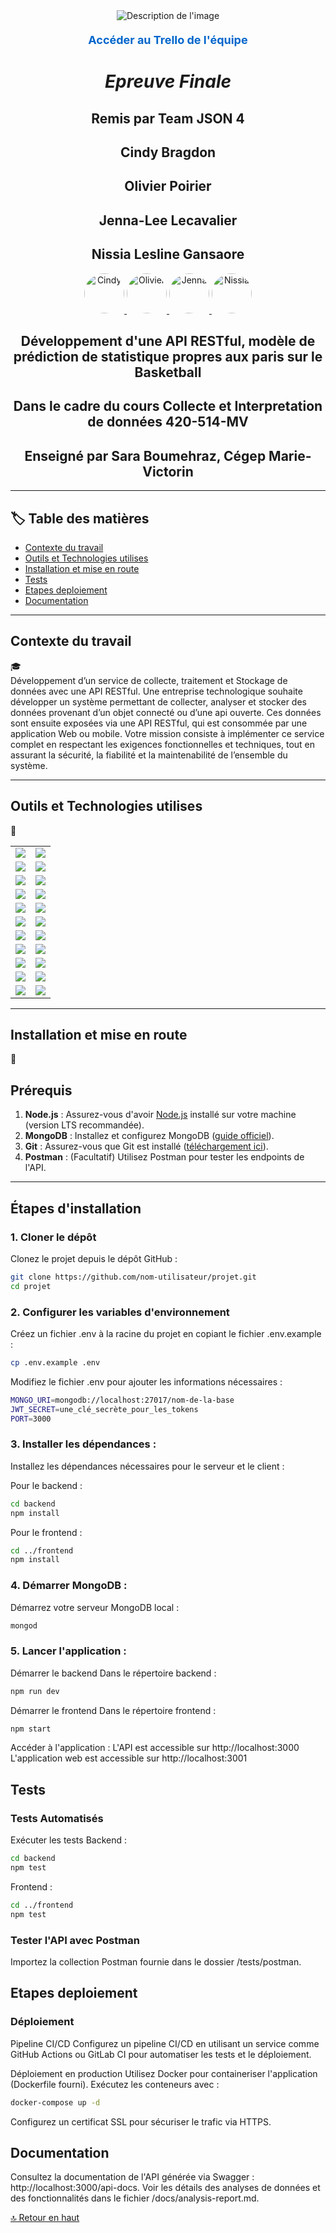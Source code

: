 
<div id="haut-de-page"></div>

<div align="center">
  <img src="https://github.com/user-attachments/assets/1e78fb76-f71f-4d7d-b101-0b829d6c3bd8" alt="Description de l'image">
  <p style="margin-top: 20px;">
    <a href="https://trello.com/b/K5sGUke5/dunktheodds-projet-session-cid" 
       target="_blank" 
       style="text-decoration: none; color: #0066cc; font-size: 18px; font-weight: bold;">
      Accéder au Trello de l'équipe
    </a>
  </p>
</div>

<h1 align="center"><i> Epreuve Finale </i></h1>
<h2 align="center">Remis par Team JSON 4</h2>
<h2 align="center">Cindy Bragdon</h2>
<h2 align="center">Olivier Poirier</h2>
<h2 align="center">Jenna-Lee Lecavalier</h2>
<h2 align="center">Nissia Lesline Gansaore</h2>
<p align="center">
  <a href="https://github.com/cindybragdon">
    <img src="https://github.com/cindybragdon.png?size=64" width="64" height="64" alt="Cindy" style="border-radius: 50%; overflow: hidden;">
  </a>
  <a href="https://github.com/olivierpoirier">
    <img src="https://github.com/olivierpoirier.png?size=64" width="64" height="64" alt="Olivier" style="border-radius: 50%; overflow: hidden;">
  </a>
  <a href="https://github.com/JennaLeeL">
    <img src="https://github.com/JennaLeeL.png?size=64" width="64" height="64" alt="Jenna" style="border-radius: 50%; overflow: hidden;">
  </a>
  <a href="https://github.com/NotaroNissia">
    <img src="https://github.com/NotaroNissia.png?size=64" width="64" height="64" alt="Nissia" style="border-radius: 50%; overflow: hidden;">
  </a>
</p>
<h2 align="center">Développement d'une API RESTful, modèle de prédiction de statistique propres aux paris sur le Basketball</h2>
<h2 align="center">Dans le cadre du cours Collecte et Interpretation de données 420-514-MV</h2>
<h2 align="center">Enseigné par Sara Boumehraz, Cégep Marie-Victorin</h2>


---

## :label: Table des matières

- [Contexte du travail](#contexte-du-travail)
- [Outils et Technologies utilises](#outils-et-technologies-utilises)
- [Installation et mise en route](#installation-et-mise-en-route)
- [Tests](#tests)
- [Etapes deploiement](#etapes-deploiement)
- [Documentation](#documentation)


---

## Contexte du travail
:mortar_board: <br>
Développement d’un service de collecte, traitement et Stockage de données avec une API RESTful.  Une entreprise technologique souhaite développer un système permettant de collecter, analyser et stocker des données provenant d’un objet connecté ou d’une api ouverte. Ces données sont ensuite exposées via une API RESTful, qui est consommée par une application Web ou mobile. Votre mission consiste à implémenter ce service complet en respectant les exigences fonctionnelles et techniques, tout en assurant la sécurité, la fiabilité et la maintenabilité de l’ensemble du système.

---

## Outils et Technologies utilises
:toolbox: <br>
<table>
  <tr>
    <td><img src="https://img.shields.io/badge/VSCode-0078D4?style=for-the-badge&logo=visual-studio-code&logoColor=white"></td>
    <td><img src="https://img.shields.io/badge/GitHub-181717?style=for-the-badge&logo=github&logoColor=white"></td>
  </tr>
  <tr>
    <td><img src="https://img.shields.io/badge/TypeScript-3178C6?style=for-the-badge&logo=typescript&logoColor=white"></td>
    <td><img src="https://img.shields.io/badge/Node.js-339933?style=for-the-badge&logo=node.js&logoColor=white"></td>
  </tr>
  <tr>
    <td><img src="https://img.shields.io/badge/MongoDB-47A248?style=for-the-badge&logo=mongodb&logoColor=white"></td>
    <td><img src="https://img.shields.io/badge/Express-000000?style=for-the-badge&logo=express&logoColor=white"></td>
  </tr>
  <tr>
    <td><img src="https://img.shields.io/badge/Axios-5A29E4?style=for-the-badge&logo=axios&logoColor=white"></td>
    <td><img src="https://img.shields.io/badge/Jest-C21325?style=for-the-badge&logo=jest&logoColor=white"></td>
  </tr>
  <tr>
    <td><img src="https://img.shields.io/badge/Swagger-85EA2D?style=for-the-badge&logo=swagger&logoColor=black"></td>
    <td><img src="https://img.shields.io/badge/React-61DAFB?style=for-the-badge&logo=react&logoColor=black"></td>
  </tr>
  <tr>
    <td><img src="https://img.shields.io/badge/Bootstrap-7952B3?style=for-the-badge&logo=bootstrap&logoColor=white"></td>
    <td><img src="https://img.shields.io/badge/Postman-FF6C37?style=for-the-badge&logo=postman&logoColor=white"></td>
  </tr>
  <tr>
    <td><img src="https://img.shields.io/badge/JWT-000000?style=for-the-badge&logo=json-web-tokens&logoColor=white"></td>
    <td><img src="https://img.shields.io/badge/Chart.js-FF6384?style=for-the-badge&logo=chartdotjs&logoColor=white"></td>
  </tr>
  <tr>
    <td><img src="https://img.shields.io/badge/Artillery-FF5A00?style=for-the-badge&logo=artillery&logoColor=white"></td>
    <td><img src="https://img.shields.io/badge/Pandas-150458?style=for-the-badge&logo=pandas&logoColor=white"></td>
  </tr>
  <tr>
    <td><img src="https://img.shields.io/badge/Colab-F9AB00?style=for-the-badge&logo=google-colab&logoColor=white"></td>
    <td><img src="https://img.shields.io/badge/HTTPS-005F83?style=for-the-badge&logo=lets-encrypt&logoColor=white"></td>
  </tr>
  <tr>
    <td><img src="https://img.shields.io/badge/Supertest-339933?style=for-the-badge&logo=node.js&logoColor=white"></td>
    <td><img src="https://img.shields.io/badge/Mocha%20Chai-8D6748?style=for-the-badge&logo=mocha&logoColor=white"></td>
  </tr>
  <tr>
    <td><img src="https://img.shields.io/badge/JSON-000000?style=for-the-badge&logo=json&logoColor=white"></td>
    <td><img src="https://img.shields.io/badge/Tailwind%20CSS-06B6D4?style=for-the-badge&logo=tailwindcss&logoColor=white"></td>
  </tr>
</table>

---

## Installation et mise en route
:test_tube: <br>
## **Prérequis**  

1. **Node.js** : Assurez-vous d'avoir [Node.js](https://nodejs.org/) installé sur votre machine (version LTS recommandée).  
2. **MongoDB** : Installez et configurez MongoDB ([guide officiel](https://www.mongodb.com/docs/manual/installation/)).  
3. **Git** : Assurez-vous que Git est installé ([téléchargement ici](https://git-scm.com/downloads)).  
4. **Postman** : (Facultatif) Utilisez Postman pour tester les endpoints de l'API.  

---

## **Étapes d'installation**  

### 1. **Cloner le dépôt**  
Clonez le projet depuis le dépôt GitHub :  

```bash
git clone https://github.com/nom-utilisateur/projet.git
cd projet
```

### 2. **Configurer les variables d'environnement** 
Créez un fichier .env à la racine du projet en copiant le fichier .env.example :
```bash
cp .env.example .env
```

Modifiez le fichier .env pour ajouter les informations nécessaires :
```bash
MONGO_URI=mongodb://localhost:27017/nom-de-la-base
JWT_SECRET=une_clé_secrète_pour_les_tokens
PORT=3000
```

### 3. Installer les dépendances :
Installez les dépendances nécessaires pour le serveur et le client :

Pour le backend :
```bash
cd backend
npm install
```

Pour le frontend :
```bash
cd ../frontend
npm install
```

### 4. Démarrer MongoDB :
Démarrez votre serveur MongoDB local :
```bash
mongod
```

### 5. Lancer l'application :
Démarrer le backend
Dans le répertoire backend :
```bash
npm run dev
```

Démarrer le frontend
Dans le répertoire frontend :
```bash
npm start
```

Accéder à l'application :
L'API est accessible sur http://localhost:3000
L'application web est accessible sur http://localhost:3001

## **Tests**  

### Tests Automatisés
Exécuter les tests
Backend :
```bash
cd backend
npm test
```

Frontend :
```bash
cd ../frontend
npm test
```

### Tester l'API avec Postman
Importez la collection Postman fournie dans le dossier /tests/postman.

## **Etapes deploiement**  

### Déploiement
Pipeline CI/CD
Configurez un pipeline CI/CD en utilisant un service comme GitHub Actions ou GitLab CI pour automatiser les tests et le déploiement.

Déploiement en production
Utilisez Docker pour containeriser l'application (Dockerfile fourni).
Exécutez les conteneurs avec :
```bash
docker-compose up -d
```

Configurez un certificat SSL pour sécuriser le trafic via HTTPS.

## **Documentation** 

Consultez la documentation de l'API générée via Swagger : http://localhost:3000/api-docs.
Voir les détails des analyses de données et des fonctionnalités dans le fichier /docs/analysis-report.md.





[🔝 Retour en haut](#haut-de-page)

